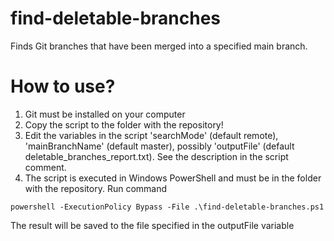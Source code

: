 # find-deletable-branches
Finds Git branches that have been merged into a specified main branch.

# How to use?
1. Git must be installed on your computer
2. Copy the script to the folder with the repository!
3. Edit the variables in the script 'searchMode' (default remote), 'mainBranchName' (default master), possibly 'outputFile' (default deletable_branches_report.txt). See the description in the script comment.
4. The script is executed in Windows PowerShell and must be in the folder with the repository.
Run command
```
powershell -ExecutionPolicy Bypass -File .\find-deletable-branches.ps1
```
The result will be saved to the file specified in the outputFile variable

